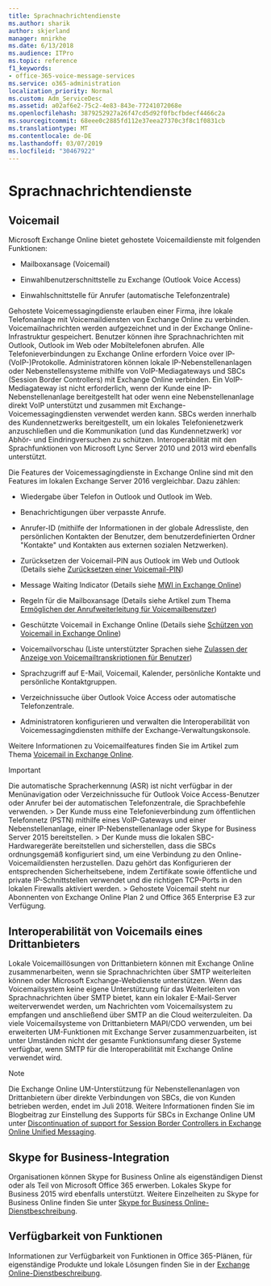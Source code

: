 ```yaml
---
title: Sprachnachrichtendienste
ms.author: sharik
author: skjerland
manager: mnirkhe
ms.date: 6/13/2018
ms.audience: ITPro
ms.topic: reference
f1_keywords:
- office-365-voice-message-services
ms.service: o365-administration
localization_priority: Normal
ms.custom: Adm_ServiceDesc
ms.assetid: a02af6e2-75c2-4e83-843e-77241072068e
ms.openlocfilehash: 3879252927a26f47cd5d92f0fbcfbdecf4466c2a
ms.sourcegitcommit: 68eee0c2885fd112e37eea27370c3f8c1f0831cb
ms.translationtype: MT
ms.contentlocale: de-DE
ms.lasthandoff: 03/07/2019
ms.locfileid: "30467922"
---
```

# <a name="voice-message-services"></a>Sprachnachrichtendienste

## <a name="voice-mail"></a>Voicemail

Microsoft Exchange Online bietet gehostete Voicemaildienste mit folgenden Funktionen:
  
- Mailboxansage (Voicemail)
    
- Einwahlbenutzerschnittstelle zu Exchange (Outlook Voice Access)
    
- Einwahlschnittstelle für Anrufer (automatische Telefonzentrale)
    
Gehostete Voicemessagingdienste erlauben einer Firma, ihre lokale Telefonanlage mit Voicemaildiensten von Exchange Online zu verbinden. Voicemailnachrichten werden aufgezeichnet und in der Exchange Online-Infrastruktur gespeichert. Benutzer können ihre Sprachnachrichten mit Outlook, Outlook im Web oder Mobiltelefonen abrufen. Alle Telefonieverbindungen zu Exchange Online erfordern Voice over IP-(VoIP-)Protokolle. Administratoren können lokale IP-Nebenstellenanlagen oder Nebenstellensysteme mithilfe von VoIP-Mediagateways und SBCs (Session Border Controllers) mit Exchange Online verbinden. Ein VoIP-Mediagateway ist nicht erforderlich, wenn der Kunde eine IP-Nebenstellenanlage bereitgestellt hat oder wenn eine Nebenstellenanlage direkt VoIP unterstützt und zusammen mit Exchange-Voicemessagingdiensten verwendet werden kann. SBCs werden innerhalb des Kundennetzwerks bereitgestellt, um ein lokales Telefonienetzwerk anzuschließen und die Kommunikation (und das Kundennetzwerk) vor Abhör- und Eindringversuchen zu schützen. Interoperabilität mit den Sprachfunktionen von Microsoft Lync Server 2010 und 2013 wird ebenfalls unterstützt.
  
Die Features der Voicemessagingdienste in Exchange Online sind mit den Features im lokalen Exchange Server 2016 vergleichbar. Dazu zählen:
  
- Wiedergabe über Telefon in Outlook und Outlook im Web.
    
- Benachrichtigungen über verpasste Anrufe.
    
- Anrufer-ID (mithilfe der Informationen in der globale Adressliste, den persönlichen Kontakten der Benutzer, dem benutzerdefinierten Ordner "Kontakte" und Kontakten aus externen sozialen Netzwerken).
    
- Zurücksetzen der Voicemail-PIN aus Outlook im Web und Outlook (Details siehe [Zurücksetzen einer Voicemail-PIN](https://go.microsoft.com/fwlink/p/?LinkId=286328))
    
- Message Waiting Indicator (Details siehe [MWI in Exchange Online](https://go.microsoft.com/fwlink/p/?LinkId=271794)) 
    
- Regeln für die Mailboxansage (Details siehe Artikel zum Thema [Ermöglichen der Anrufweiterleitung für Voicemailbenutzer](https://go.microsoft.com/fwlink/p/?LinkId=271795)) 
    
- Geschützte Voicemail in Exchange Online (Details siehe [Schützen von Voicemail in Exchange Online](https://go.microsoft.com/fwlink/p/?LinkId=271796)) 
    
- Voicemailvorschau (Liste unterstützter Sprachen siehe [Zulassen der Anzeige von Voicemailtranskriptionen für Benutzer](https://go.microsoft.com/fwlink/p/?LinkId=271797)) 
    
- Sprachzugriff auf E-Mail, Voicemail, Kalender, persönliche Kontakte und persönliche Kontaktgruppen.
    
- Verzeichnissuche über Outlook Voice Access oder automatische Telefonzentrale.
    
- Administratoren konfigurieren und verwalten die Interoperabilität von Voicemessagingdiensten mithilfe der Exchange-Verwaltungskonsole.
    
Weitere Informationen zu Voicemailfeatures finden Sie im Artikel zum Thema [Voicemail in Exchange Online](https://go.microsoft.com/fwlink/p/?LinkId=271798).
  
> [!IMPORTANT]
> Die automatische Spracherkennung (ASR) ist nicht verfügbar in der Menünavigation oder Verzeichnissuche für Outlook Voice Access-Benutzer oder Anrufer bei der automatischen Telefonzentrale, die Sprachbefehle verwenden. > Der Kunde muss eine Telefonieverbindung zum öffentlichen Telefonnetz (PSTN) mithilfe eines VoIP-Gateways und einer Nebenstellenanlage, einer IP-Nebenstellenanlage oder Skype for Business Server 2015 bereitstellen. > Der Kunde muss die lokalen SBC-Hardwaregeräte bereitstellen und sicherstellen, dass die SBCs ordnungsgemäß konfiguriert sind, um eine Verbindung zu den Online-Voicemaildiensten herzustellen. Dazu gehört das Konfigurieren der entsprechenden Sicherheitsebene, indem Zertifikate sowie öffentliche und private IP-Schnittstellen verwendet und die richtigen TCP-Ports in den lokalen Firewalls aktiviert werden. > Gehostete Voicemail steht nur Abonnenten von Exchange Online Plan 2 und Office 365 Enterprise E3 zur Verfügung. 
  
## <a name="third-party-voice-mail-interoperability"></a>Interoperabilität von Voicemails eines Drittanbieters

Lokale Voicemaillösungen von Drittanbietern können mit Exchange Online zusammenarbeiten, wenn sie Sprachnachrichten über SMTP weiterleiten können oder Microsoft Exchange-Webdienste unterstützen. Wenn das Voicemailsystem keine eigene Unterstützung für das Weiterleiten von Sprachnachrichten über SMTP bietet, kann ein lokaler E-Mail-Server weiterverwendet werden, um Nachrichten vom Voicemailsystem zu empfangen und anschließend über SMTP an die Cloud weiterzuleiten. Da viele Voicemailsysteme von Drittanbietern MAPI/CDO verwenden, um bei erweiterten UM-Funktionen mit Exchange Server zusammenzuarbeiten, ist unter Umständen nicht der gesamte Funktionsumfang dieser Systeme verfügbar, wenn SMTP für die Interoperabilität mit Exchange Online verwendet wird.
  
> [!NOTE]
> Die Exchange Online UM-Unterstützung für Nebenstellenanlagen von Drittanbietern über direkte Verbindungen von SBCs, die von Kunden betrieben werden, endet im Juli 2018. Weitere Informationen finden Sie im Blogbeitrag zur Einstellung des Supports für SBCs in Exchange Online UM unter [Discontinuation of support for Session Border Controllers in Exchange Online Unified Messaging](https://blogs.technet.microsoft.com/exchange/2017/07/18/discontinuation-of-support-for-session-border-controllers-in-exchange-online-unified-messaging/). 
  
## <a name="skype-for-business-integration"></a>Skype for Business-Integration

Organisationen können Skype for Business Online als eigenständigen Dienst oder als Teil von Microsoft Office 365 erwerben. Lokales Skype for Business 2015 wird ebenfalls unterstützt. Weitere Einzelheiten zu Skype for Business Online finden Sie unter [Skype for Business Online-Dienstbeschreibung](../skype-for-business-online-service-description/skype-for-business-online-service-description.md).
  
## <a name="feature-availability"></a>Verfügbarkeit von Funktionen

Informationen zur Verfügbarkeit von Funktionen in Office 365-Plänen, für eigenständige Produkte und lokale Lösungen finden Sie in der [Exchange Online-Dienstbeschreibung](exchange-online-service-description.md).
  


